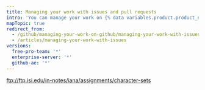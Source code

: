```yaml
---
title: Managing your work with issues and pull requests
intro: 'You can manage your work on {% data variables.product.product_name %} by creating issues to track ideas, enhancements, tasks, or bugs.'
mapTopic: true
redirect_from:
  - /github/managing-your-work-on-github/managing-your-work-with-issues
  - /articles/managing-your-work-with-issues
versions:
  free-pro-team: '*'
  enterprise-server: '*'
  github-ae: '*'
---
```


ftp://ftp.isi.edu/in-notes/iana/assignments/character-sets
